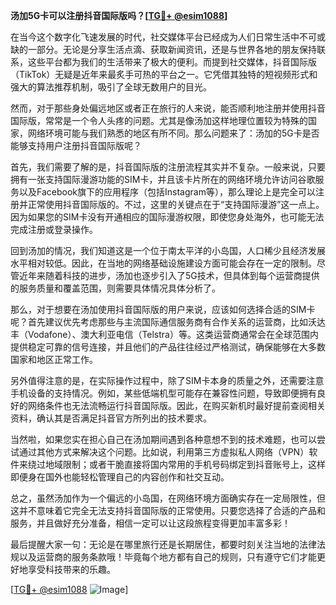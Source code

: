 **汤加5G卡可以注册抖音国际版吗？[[TG💪+ @esim1088](https://t.me/s/esim1088)]**

在当今这个数字化飞速发展的时代，社交媒体平台已经成为人们日常生活中不可或缺的一部分。无论是分享生活点滴、获取新闻资讯，还是与世界各地的朋友保持联系，这些平台都为我们的生活带来了极大的便利。而提到社交媒体，抖音国际版（TikTok）无疑是近年来最炙手可热的平台之一。它凭借其独特的短视频形式和强大的算法推荐机制，吸引了全球无数用户的目光。

然而，对于那些身处偏远地区或者正在旅行的人来说，能否顺利地注册并使用抖音国际版，常常是一个令人头疼的问题。尤其是像汤加这样地理位置较为特殊的国家，网络环境可能与我们熟悉的地区有所不同。那么问题来了：汤加的5G卡是否能够支持用户注册抖音国际版呢？

首先，我们需要了解的是，抖音国际版的注册流程其实并不复杂。一般来说，只要拥有一张支持国际漫游功能的SIM卡，并且该卡片所在的网络环境允许访问谷歌服务以及Facebook旗下的应用程序（包括Instagram等），那么理论上是完全可以注册并正常使用抖音国际版的。不过，这里的关键点在于“支持国际漫游”这一点上。因为如果您的SIM卡没有开通相应的国际漫游权限，即使您身处海外，也可能无法完成注册或登录操作。

回到汤加的情况，我们知道这是一个位于南太平洋的小岛国，人口稀少且经济发展水平相对较低。因此，在当地的网络基础设施建设方面可能会存在一定的限制。尽管近年来随着科技的进步，汤加也逐步引入了5G技术，但具体到每个运营商提供的服务质量和覆盖范围，则需要具体情况具体分析了。

那么，对于想要在汤加使用抖音国际版的用户来说，应该如何选择合适的SIM卡呢？首先建议优先考虑那些与主流国际通信服务商有合作关系的运营商，比如沃达丰（Vodafone）、澳大利亚电信（Telstra）等。这类运营商通常会在全球范围内提供稳定可靠的信号连接，并且他们的产品往往经过严格测试，确保能够在大多数国家和地区正常工作。

另外值得注意的是，在实际操作过程中，除了SIM卡本身的质量之外，还需要注意手机设备的支持情况。例如，某些低端机型可能存在兼容性问题，导致即便拥有良好的网络条件也无法流畅运行抖音国际版。因此，在购买新机时最好提前查阅相关资料，确认其是否满足抖音官方所列出的技术要求。

当然啦，如果您实在担心自己在汤加期间遇到各种意想不到的技术难题，也可以尝试通过其他方式来解决这个问题。比如说，利用第三方虚拟私人网络（VPN）软件来绕过地域限制；或者干脆直接将国内常用的手机号码绑定到抖音账号上，这样即便身在国外也能轻松管理自己的内容创作和社交互动。

总之，虽然汤加作为一个偏远的小岛国，在网络环境方面确实存在一定局限性，但这并不意味着它完全无法支持抖音国际版的正常使用。只要您选择了合适的产品和服务，并且做好充分准备，相信一定可以让这段旅程变得更加丰富多彩！

最后提醒大家一句：无论是在哪里旅行还是长期居住，都要时刻关注当地的法律法规以及运营商的服务条款哦！毕竟每个地方都有自己的规则，只有遵守它们才能更好地享受科技带来的乐趣。

[[TG💪+ @esim1088](https://t.me/s/esim1088) ![Image](https://i.postimg.cc/4NQfJmqS/Snipaste-2025-05-13-00-14-12.png)]
